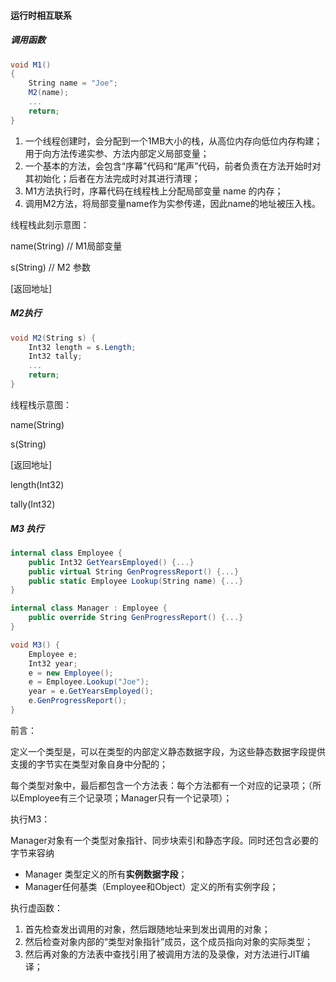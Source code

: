 

#### 运行时相互联系

##### 调用函数

```c#
void M1() 
{
	String name = "Joe";
	M2(name);
	...
	return;
}
```

1. 一个线程创建时，会分配到一个1MB大小的栈，从高位内存向低位内存构建；用于向方法传递实参、方法内部定义局部变量；
2. 一个基本的方法，会包含“序幕”代码和“尾声”代码，前者负责在方法开始时对其初始化；后者在方法完成时对其进行清理；
3. M1方法执行时，序幕代码在线程栈上分配局部变量 name 的内存；
4. 调用M2方法，将局部变量name作为实参传递，因此name的地址被压入栈。

线程栈此刻示意图：

name(String)            // M1局部变量

s(String)                    // M2 参数

[返回地址]



##### M2执行

```c#
void M2(String s) {
	Int32 length = s.Length;
	Int32 tally;
	...
	return;
}
```

线程栈示意图：

name(String)

s(String)

[返回地址]

length(Int32)

tally(Int32)

##### M3 执行

```c#
internal class Employee {
	public Int32 GetYearsEmployed() {...}
	public virtual String GenProgressReport() {...}
	public static Employee Lookup(String name) {...}
}

internal class Manager : Employee {
	public override String GenProgressReport() {...}
}

void M3() {
    Employee e;
    Int32 year;
    e = new Employee();
    e = Employee.Lookup("Joe");
    year = e.GetYearsEmployed();
    e.GenProgressReport();
}
```

前言：

定义一个类型是，可以在类型的内部定义静态数据字段，为这些静态数据字段提供支援的字节实在类型对象自身中分配的；

每个类型对象中，最后都包含一个方法表：每个方法都有一个对应的记录项；（所以Employee有三个记录项；Manager只有一个记录项）；

执行M3：

Manager对象有一个类型对象指针、同步块索引和静态字段。同时还包含必要的字节来容纳

- Manager 类型定义的所有**实例数据字段**；
- Manager任何基类（Employee和Object）定义的所有实例字段；

执行虚函数：

1. 首先检查发出调用的对象，然后跟随地址来到发出调用的对象；
2. 然后检查对象内部的“类型对象指针”成员，这个成员指向对象的实际类型；
3. 然后再对象的方法表中查找引用了被调用方法的及录像，对方法进行JIT编译；



